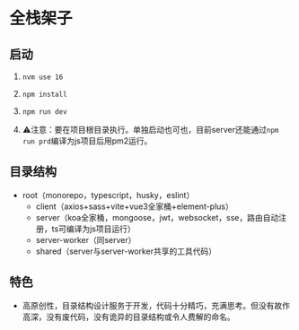 # 全栈架子

## 启动

1. ```shell
   nvm use 16
   ```

2. ```shell
   npm install
   ```

3. ```shell
   npm run dev
   ```

4. ⚠️注意：要在项目根目录执行。单独启动也可也，目前server还能通过`npm run prd`编译为js项目后用pm2运行。

## 目录结构

- root（monorepo，typescript，husky，eslint）
  - client（axios+sass+vite+vue3全家桶+element-plus）
  - server（koa全家桶，mongoose，jwt，websocket，sse，路由自动注册，ts可编译为js项目运行）
  - server-worker（同server）
  - shared（server与server-worker共享的工具代码）

## 特色

- 高原创性，目录结构设计服务于开发，代码十分精巧，充满思考。但没有故作高深，没有废代码，没有诡异的目录结构或令人费解的命名。
